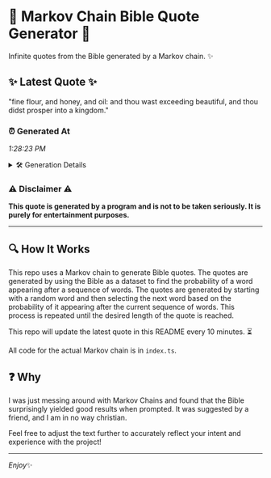 # 📖 Markov Chain Bible Quote Generator 📖

Infinite quotes from the Bible generated by a Markov chain. ✨

## ✨ Latest Quote ✨
"fine flour, and honey, and oil: and thou wast exceeding beautiful, and thou didst prosper into a kingdom."

### ⏰ Generated At
*1:28:23 PM*

<details>
    <summary>🛠️ Generation Details</summary>
    <p>
        <strong>🌱 Seed:</strong> fine<br>
        <strong>🔄 Iterations:</strong> 17<br>
        <strong>📜 Context History:</strong><br>[ fine ]: flour,<br>[ fine, flour, ]: and<br>[ fine, flour,, and ]: honey,<br>[ fine, flour,, and, honey, ]: and<br>[ fine, flour,, and, honey,, and ]: oil:<br>[ fine, flour,, and, honey,, and, oil: ]: and<br>[ flour,, and, honey,, and, oil:, and ]: thou<br>[ and, honey,, and, oil:, and, thou ]: wast<br>[ honey,, and, oil:, and, thou, wast ]: exceeding<br>[ and, oil:, and, thou, wast, exceeding ]: beautiful,<br>[ oil:, and, thou, wast, exceeding, beautiful, ]: and<br>[ and, thou, wast, exceeding, beautiful,, and ]: thou<br>[ thou, wast, exceeding, beautiful,, and, thou ]: didst<br>[ wast, exceeding, beautiful,, and, thou, didst ]: prosper<br>[ exceeding, beautiful,, and, thou, didst, prosper ]: into<br>[ beautiful,, and, thou, didst, prosper, into ]: a<br>[ and, thou, didst, prosper, into, a ]: kingdom.<br>
    </p>
</details>

### ⚠️ Disclaimer ⚠️
**This quote is generated by a program and is not to be taken seriously. It is purely for entertainment purposes.**

---

## 🔍 How It Works

This repo uses a Markov chain to generate Bible quotes. The quotes are generated by using the Bible as a dataset to find the probability of a word appearing after a sequence of words. The quotes are generated by starting with a random word and then selecting the next word based on the probability of it appearing after the current sequence of words. This process is repeated until the desired length of the quote is reached.

This repo will update the latest quote in this README every 10 minutes. ⏳

All code for the actual Markov chain is in `index.ts`.

## ❓ Why

I was just messing around with Markov Chains and found that the Bible surprisingly yielded good results when prompted. 
It was suggested by a friend, and I am in no way christian.

Feel free to adjust the text further to accurately reflect your intent and experience with the project!

---

*Enjoy*✨
